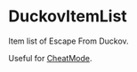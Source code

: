 # DuckovItemList

Item list of Escape From Duckov.

Useful for [CheatMode](https://github.com/bitterbutt/DuckovMods/tree/main/CheatMode).
